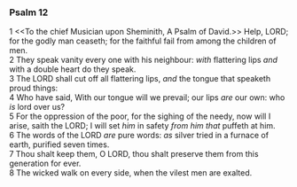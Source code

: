 ### Psalm 12

1 <<To the chief Musician upon Sheminith, A Psalm of David.>> Help, LORD; for the godly man ceaseth; for the faithful fail from among the children of men.  
2 They speak vanity every one with his neighbour: *with* flattering lips *and* with a double heart do they speak.  
3 The LORD shall cut off all flattering lips, *and* the tongue that speaketh proud things:  
4 Who have said, With our tongue will we prevail; our lips *are* our own: who *is* lord over us?  
5 For the oppression of the poor, for the sighing of the needy, now will I arise, saith the LORD; I will set *him* in safety *from him that* puffeth at him.  
6 The words of the LORD *are* pure words: *as* silver tried in a furnace of earth, purified seven times.  
7 Thou shalt keep them, O LORD, thou shalt preserve them from this generation for ever.  
8 The wicked walk on every side, when the vilest men are exalted.  
